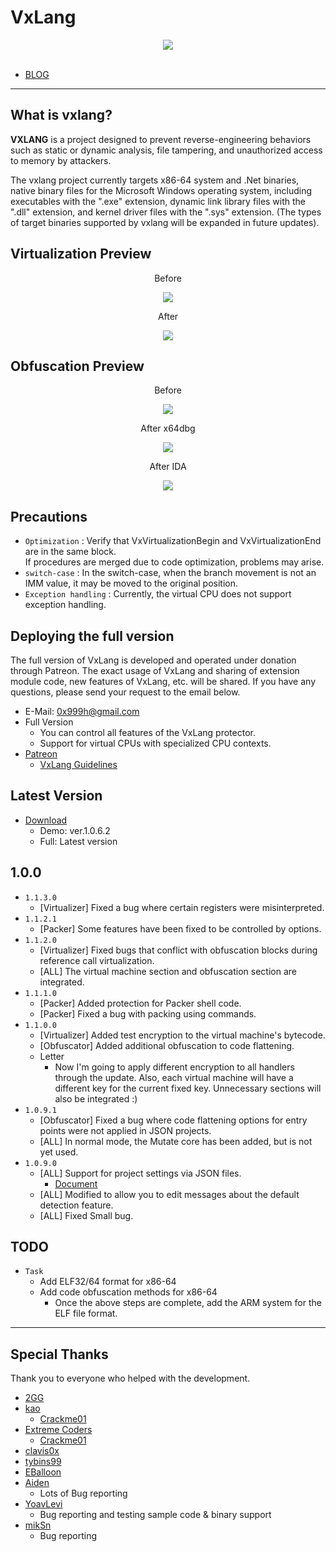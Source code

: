 # VxLang

<div align="center">
   <a href="https://vxlang.github.io/">
      <img src="https://vxlang.github.io/image/vxlang.gif" loop=infinite style="max-width: 100%; height: auto;" />
   </a>
</div>
<br>

- [BLOG](https://vxlang.github.io/)

---

## What is vxlang?

**VXLANG** is a project designed to prevent reverse-engineering behaviors such as static or dynamic analysis, file tampering, and unauthorized access to memory by attackers. 

The vxlang project currently targets x86-64 system and .Net binaries, native binary files for the Microsoft Windows operating system, including executables with the ".exe" extension, dynamic link library files with the ".dll" extension, and kernel driver files with the ".sys" extension. (The types of target binaries supported by vxlang will be expanded in future updates).

## Virtualization Preview

<div align="center">
   <p>Before</p>
   <img src="https://vxlang.github.io/image/VMBegin.png" style="max-width: 100%; height: auto;" />
   <p>After</p>
   <img src="https://vxlang.github.io/image/VMEnd.png" style="max-width: 100%; height: auto;" />
</div>

## Obfuscation Preview

<div align="center">
   <p>Before</p>
   <img src="https://vxlang.github.io/image/bef.PNG" style="max-width: 100%; height: auto;" />
   <p>After x64dbg</p>
   <img src="https://vxlang.github.io/image/7x.PNG" style="max-width: 50%; height: auto;" /> 
   <p>After IDA</p>
   <img src="https://vxlang.github.io/image/8x.png" style="max-width: 50%; height: auto;" /> 
</div>

## Precautions

- `Optimization` : Verify that VxVirtualizationBegin and VxVirtualizationEnd are in the same block.  
  If procedures are merged due to code optimization, problems may arise.
- `switch-case` : In the switch-case, when the branch movement is not an IMM value, it may be moved to the original position.
- `Exception handling` : Currently, the virtual CPU does not support exception handling.
  
## Deploying the full version

The full version of VxLang is developed and operated under donation through Patreon. The exact usage of VxLang and sharing of extension module code, new features of VxLang, etc. will be shared. If you have any questions, please send your request to the email below.

- E-Mail: 0x999h@gmail.com
- Full Version
  - You can control all features of the VxLang protector.
  - Support for virtual CPUs with specialized CPU contexts.
- [Patreon](https://www.patreon.com/vxlang)
  - [VxLang Guidelines](https://www.patreon.com/posts/vxlang-93493825) 

## Latest Version

- [Download](https://vxlang.github.io/download.html)
  - Demo: ver.1.0.6.2
  - Full: Latest version
 
1.0.0
---
- `1.1.3.0`
  - [Virtualizer] Fixed a bug where certain registers were misinterpreted.
- `1.1.2.1`
  - [Packer] Some features have been fixed to be controlled by options. 
- `1.1.2.0`
  - [Virtualizer] Fixed bugs that conflict with obfuscation blocks during reference call virtualization.
  - [ALL] The virtual machine section and obfuscation section are integrated. 
- `1.1.1.0`
  - [Packer] Added protection for Packer shell code.
  - [Packer] Fixed a bug with packing using commands.
- `1.1.0.0`
  - [Virtualizer] Added test encryption to the virtual machine's bytecode. 
  - [Obfuscator] Added additional obfuscation to code flattening.
  - Letter
    - Now I'm going to apply different encryption to all handlers through the update. Also, each virtual machine will have a different key for the current fixed key. Unnecessary sections will also be integrated :)   
- `1.0.9.1`
  - [Obfuscator] Fixed a bug where code flattening options for entry points were not applied in JSON projects.
  - [ALL] In normal mode, the Mutate core has been added, but is not yet used.
- `1.0.9.0`
  - [ALL] Support for project settings via JSON files.
    - [Document](https://www.patreon.com/posts/json-project-95637888)
  - [ALL] Modified to allow you to edit messages about the default detection feature.
  - [ALL] Fixed Small bug. 

## TODO
- `Task`
  - Add ELF32/64 format for x86-64
  - Add code obfuscation methods for x86-64
    - Once the above steps are complete, add the ARM system for the ELF file format.
    
---

## Special Thanks

Thank you to everyone who helped with the development.

- [2GG](https://twitter.com/2gg) 
- [kao](https://lifeinhex.com/) 
  - [Crackme01](https://forum.tuts4you.com/topic/43809-users-desktop-crackme/#comment-213340) 
- [Extreme Coders](https://github.com/extremecoders-re/tuts4you_users_desktop_crackme_writeup) 
  - [Crackme01](https://forum.tuts4you.com/topic/43809-users-desktop-crackme/#comment-213328)  
- [clavis0x](https://github.com/clavis0x)
- [tybins99](https://github.com/tybins99) 
- [EBalloon](https://github.com/EBalloon)
- [Aiden](https://github.com/aidenosys)
  - Lots of Bug reporting
- [YoavLevi](https://github.com/YoavLevi)
  - Bug reporting and testing sample code & binary support
- [mikSn](https://github.com/mikSn)
  - Bug reporting
  

  
  
  

